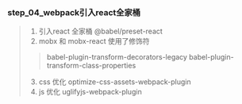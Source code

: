 ### step_04_webpack引入react全家桶

> 1. 引入react 全家桶  @babel/preset-react
> 2. mobx 和 mobx-react 使用了修饰符 
> >  babel-plugin-transform-decorators-legacy
> > babel-plugin-transform-class-properties
> 3. css 优化 optimize-css-assets-webpack-plugin
> 4. js 优化 uglifyjs-webpack-plugin
   